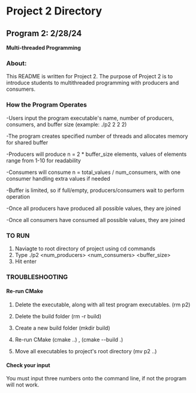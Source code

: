 # Project 2 Directory

## Program 2: 2/28/24
**Multi-threaded Programming**


### About:

This README is written for Project 2. The purpose of Project 2 is to introduce students
to multithreaded programming with producers and consumers.

### How the Program Operates

-Users input the program executable's name, number of producers, consumers, and buffer size (example: ./p2 2 2 2)

-The program creates specified number of threads and allocates memory for shared buffer

-Producers will produce n = 2 * buffer_size elements, values of elements range from 1-10 for readability

-Consumers will consume n = total_values / num_consumers, with one consumer handling extra values if needed

-Buffer is limited, so if full/empty, producers/consumers wait to perform operation

-Once all producers have produced all possible values, they are joined

-Once all consumers have consumed all possible values, they are joined



### TO RUN

1. Naviagte to root directory of project using cd commands
2. Type ./p2 <num_producers> <num_consumers> <buffer_size>
3. Hit enter


### TROUBLESHOOTING

#### Re-run CMake

1. Delete the executable, along with all test program executables. (rm p2)

2. Delete the build folder (rm -r build)

3. Create a new build folder (mkdir build)

4. Re-run CMake (cmake ..) , (cmake --build .)

5. Move all executables to project's root directory (mv p2 ..)

#### Check your input

You must input three numbers onto the command line, if not the program will not work.
